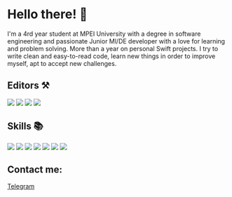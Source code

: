 # Hello there! 👋

I'm a 4rd year student at MPEI University with a degree in software engineering and passionate Junior Ml/DE developer with a love for learning and problem solving. More than a year on personal Swift projects. I try to write clean and easy-to-read code, learn new things in order to improve myself, apt to accept new challenges.

## Editors ⚒️

![](https://img.shields.io/badge/Visual_Studio_Code-0078D4?style=for-the-badge&logo=visual%20studio%20code&logoColor=white)
![](https://img.shields.io/badge/Pycharm-14354C?style=for-the-badge&logo=Pycharm&logoColor=white)
![](https://img.shields.io/badge/Jupyter-14354C?style=for-the-badge&logo=Jupyter&logoColor=white)
![](https://img.shields.io/badge/Xcode-007ACC?style=for-the-badge&logo=Xcode&logoColor=white)

## Skills 📚


![](https://img.shields.io/badge/Python-14354C?style=for-the-badge&logo=python&logoColor=white)
![](https://img.shields.io/badge/Hadoop-14354C?style=for-the-badge&logo=Hadoop&logoColor=white)
![](https://img.shields.io/badge/Spark-14354C?style=for-the-badge&logo=Spark&logoColor=white)
![](https://img.shields.io/badge/Pandas-14354C?style=for-the-badge&logo=Pandas&logoColor=white)
![](https://img.shields.io/badge/NumPy-14354C?style=for-the-badge&logo=NumPy&logoColor=white)
![](https://img.shields.io/badge/PostgreSQL-316192?style=for-the-badge&logo=postgresql&logoColor=white)
![](https://img.shields.io/badge/Swift-FA7343?style=for-the-badge&logo=swift&logoColor=white)

## Contact me:

[Telegram](https://t.me/alexx_bobr)

